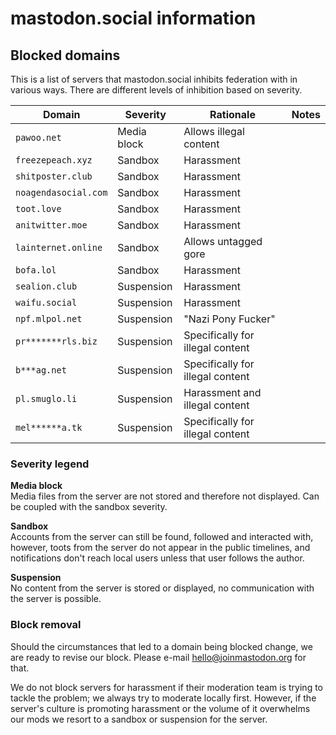 # mastodon.social information
## Blocked domains

This is a list of servers that mastodon.social inhibits federation with in various ways. There are different levels of inhibition based on severity.

|Domain|Severity|Rationale|Notes|
|------|---------|--------|-----|
|`pawoo.net`         |Media block|Allows illegal content|
|`freezepeach.xyz`   |Sandbox    |Harassment|
|`shitposter.club`   |Sandbox    |Harassment|
|`noagendasocial.com`|Sandbox    |Harassment|
|`toot.love`         |Sandbox    |Harassment|
|`anitwitter.moe`    |Sandbox    |Harassment|
|`lainternet.online` |Sandbox    |Allows untagged gore|
|`bofa.lol`          |Sandbox    |Harassment|
|`sealion.club`      |Suspension |Harassment|
|`waifu.social`      |Suspension |Harassment|
|`npf.mlpol.net`     |Suspension |"Nazi Pony Fucker"|
|`pr*******rls.biz`  |Suspension |Specifically for illegal content|
|`b***ag.net`        |Suspension |Specifically for illegal content|
|`pl.smuglo.li`      |Suspension |Harassment and illegal content|
|`mel******a.tk`     |Suspension |Specifically for illegal content|

### Severity legend

**Media block**  
Media files from the server are not stored and therefore not displayed. Can be coupled with the sandbox severity.

**Sandbox**  
Accounts from the server can still be found, followed and interacted with, however, toots from the server do not appear in the public timelines, and notifications don't reach local users unless that user follows the author.

**Suspension**  
No content from the server is stored or displayed, no communication with the server is possible.

### Block removal

Should the circumstances that led to a domain being blocked change, we are ready to revise our block. Please e-mail <hello@joinmastodon.org> for that.

We do not block servers for harassment if their moderation team is trying to tackle the problem; we always try to moderate locally first. However, if the server's culture is promoting harassment or the volume of it overwhelms our mods we resort to a sandbox or suspension for the server.
